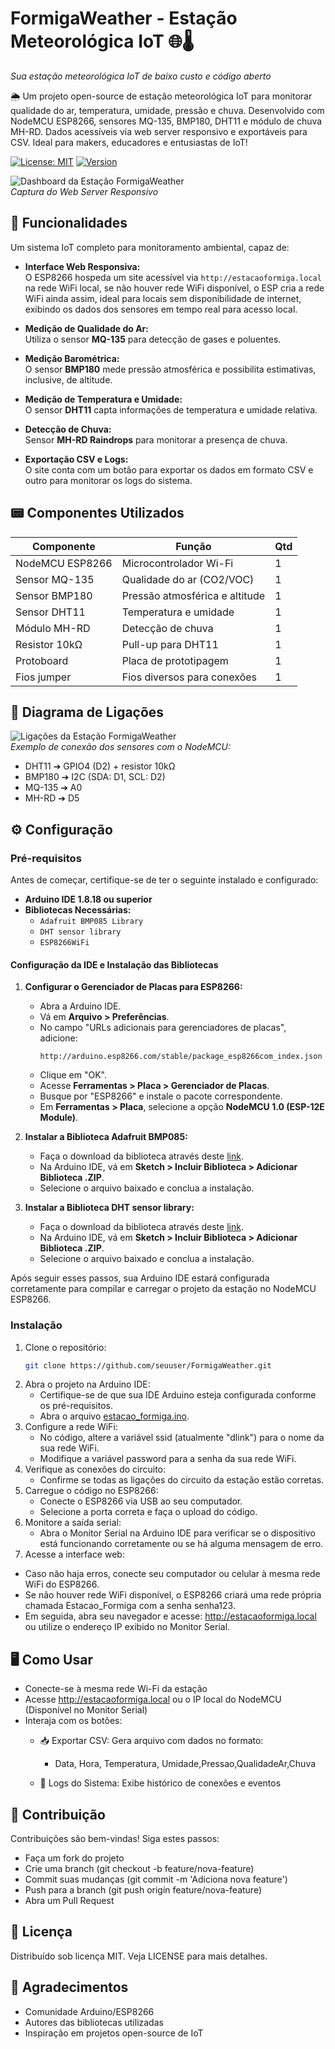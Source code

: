 # FormigaWeather - Estação Meteorológica IoT 🌐🌡️  
*Sua estação meteorológica IoT de baixo custo e código aberto*

🌦️ Um projeto open-source de estação meteorológica IoT para monitorar qualidade do ar, temperatura, umidade, pressão e chuva.   Desenvolvido com NodeMCU ESP8266, sensores MQ-135, BMP180, DHT11 e módulo de chuva MH-RD.   Dados acessíveis via web server responsivo e exportáveis para CSV. Ideal para makers, educadores e entusiastas de IoT!

[![License: MIT](https://img.shields.io/badge/License-MIT-green.svg)](https://opensource.org/licenses/MIT)
[![Version](https://img.shields.io/badge/Version-1.0.0-blue)](https://github.com/seuuser/FormigaWeather-IoT-Station)

![Dashboard da Estação FormigaWeather](estacaoformiga.png)  
*Captura do Web Server Responsivo*

## 🚀 Funcionalidades
Um sistema IoT completo para monitoramento ambiental, capaz de:

- **Interface Web Responsiva:**  
  O ESP8266 hospeda um site acessível via `http://estacaoformiga.local` na rede WiFi local, se não houver rede WiFi disponível, o ESP cria a rede WiFi ainda assim, ideal para locais sem disponibilidade de internet, exibindo os dados dos sensores em tempo real para acesso local.

- **Medição de Qualidade do Ar:**  
  Utiliza o sensor **MQ-135** para detecção de gases e poluentes.

- **Medição Barométrica:**  
  O sensor **BMP180** mede pressão atmosférica e possibilita estimativas, inclusive, de altitude.

- **Medição de Temperatura e Umidade:**  
  O sensor **DHT11** capta informações de temperatura e umidade relativa.

- **Detecção de Chuva:**  
  Sensor **MH-RD Raindrops** para monitorar a presença de chuva.

- **Exportação CSV e Logs:**  
  O site conta com um botão para exportar os dados em formato CSV e outro para monitorar os logs do sistema.

## 📟 Componentes Utilizados
| Componente          | Função                          | Qtd |
|---------------------|---------------------------------|-----|
| NodeMCU ESP8266     | Microcontrolador Wi-Fi          |  1  |
| Sensor MQ-135       | Qualidade do ar (CO2/VOC)       |  1  |
| Sensor BMP180       | Pressão atmosférica e altitude  |  1  |
| Sensor DHT11        | Temperatura e umidade           |  1  |
| Módulo MH-RD        | Detecção de chuva               |  1  |
| Resistor 10kΩ       | Pull-up para DHT11              |  1  |
| Protoboard          | Placa de prototipagem           |  1  |
| Fios jumper         | Fios diversos para conexões     |  1  |

## 🔌 Diagrama de Ligações
![Ligações da Estação FormigaWeather](circuit.jpg)  
*Exemplo de conexão dos sensores com o NodeMCU:*
- DHT11 ➔ GPIO4 (D2) + resistor 10kΩ
- BMP180 ➔ I2C (SDA: D1, SCL: D2)
- MQ-135 ➔ A0
- MH-RD ➔ D5

## ⚙️ Configuração

### Pré-requisitos

Antes de começar, certifique-se de ter o seguinte instalado e configurado:

- **Arduino IDE 1.8.18 ou superior**
- **Bibliotecas Necessárias:**
  - `Adafruit BMP085 Library`
  - `DHT sensor library`
  - `ESP8266WiFi`

#### Configuração da IDE e Instalação das Bibliotecas

1. **Configurar o Gerenciador de Placas para ESP8266:**
   - Abra a Arduino IDE.
   - Vá em **Arquivo > Preferências**.
   - No campo "URLs adicionais para gerenciadores de placas", adicione:
     ```
     http://arduino.esp8266.com/stable/package_esp8266com_index.json
     ```
   - Clique em "OK".
   - Acesse **Ferramentas > Placa > Gerenciador de Placas**.
   - Busque por "ESP8266" e instale o pacote correspondente.
   - Em **Ferramentas > Placa**, selecione a opção **NodeMCU 1.0 (ESP-12E Module)**.

2. **Instalar a Biblioteca Adafruit BMP085:**
   - Faça o download da biblioteca através deste [link](https://github.com/jancarauma/FormigaWeather/blob/main/Adafruit_Sensor-master.zip).
   - Na Arduino IDE, vá em **Sketch > Incluir Biblioteca > Adicionar Biblioteca .ZIP**.
   - Selecione o arquivo baixado e conclua a instalação.

3. **Instalar a Biblioteca DHT sensor library:**
   - Faça o download da biblioteca através deste [link](https://github.com/jancarauma/FormigaWeather/blob/main/DHT-sensor-library.zip).
   - Na Arduino IDE, vá em **Sketch > Incluir Biblioteca > Adicionar Biblioteca .ZIP**.
   - Selecione o arquivo baixado e conclua a instalação.

Após seguir esses passos, sua Arduino IDE estará configurada corretamente para compilar e carregar o projeto da estação no NodeMCU ESP8266.

### Instalação
1. Clone o repositório:
   ```bash
   git clone https://github.com/seuuser/FormigaWeather.git
   ```
2. Abra o projeto na Arduino IDE:
   - Certifique-se de que sua IDE Arduino esteja configurada conforme os pré-requisitos.
   - Abra o arquivo [estacao_formiga.ino](estacao_formiga.ino).
3. Configure a rede WiFi:
   - No código, altere a variável ssid (atualmente "dlink") para o nome da sua rede WiFi.
   - Modifique a variável password para a senha da sua rede WiFi.
4. Verifique as conexões do circuito:
   - Confirme se todas as ligações do circuito da estação estão corretas.
5. Carregue o código no ESP8266:
   - Conecte o ESP8266 via USB ao seu computador.
   - Selecione a porta correta e faça o upload do código.
6. Monitore a saída serial:
   - Abra o Monitor Serial na Arduino IDE para verificar se o dispositivo está funcionando corretamente ou se há alguma mensagem de erro.
7. Acesse a interface web:
  - Caso não haja erros, conecte seu computador ou celular à mesma rede WiFi do ESP8266.
  - Se não houver rede WiFi disponível, o ESP8266 criará uma rede própria chamada Estacao_Formiga com a senha senha123.
  - Em seguida, abra seu navegador e acesse: http://estacaoformiga.local ou utilize o endereço IP exibido no Monitor Serial.

## 🖥️ Como Usar
- Conecte-se à mesma rede Wi-Fi da estação
- Acesse http://estacaoformiga.local ou o IP local do NodeMCU (Disponível no Monitor Serial)
- Interaja com os botões:
  - 📥 Exportar CSV: Gera arquivo com dados no formato:
    - Data, Hora, Temperatura, Umidade,Pressao,QualidadeAr,Chuva

  - 📜 Logs do Sistema: Exibe histórico de conexões e eventos

## 🌟 Contribuição
Contribuições são bem-vindas! Siga estes passos:

- Faça um fork do projeto
- Crie uma branch (git checkout -b feature/nova-feature)
- Commit suas mudanças (git commit -m 'Adiciona nova feature')
- Push para a branch (git push origin feature/nova-feature)
- Abra um Pull Request

## 📄 Licença
Distribuído sob licença MIT. Veja LICENSE para mais detalhes.

## 🙌 Agradecimentos
- Comunidade Arduino/ESP8266
- Autores das bibliotecas utilizadas
- Inspiração em projetos open-source de IoT
